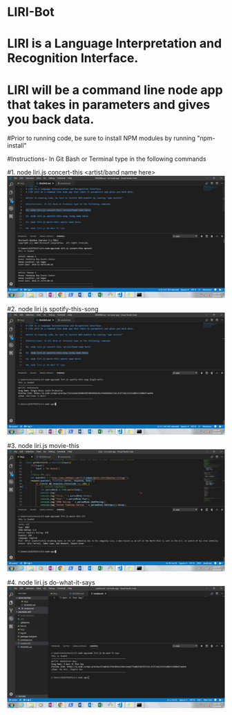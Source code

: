 # LIRI-Bot
# LIRI is a Language Interpretation and Recognition Interface. 
# LIRI will be a command line node app that takes in parameters and gives you back data.

#Prior to running code, be sure to install NPM modules by running "npm-install"

#Instructions- In Git Bash or Terminal type in the following commands 

#1. node liri.js concert-this <artist/band name here>
![concert-this screenshot](/Screenshots/concert-this.png)

#2. node liri.js spotify-this-song <song name here>
![spotify-this-song screenshot](/Screenshots/spotify-this-song.png)

#3. node liri.js movie-this <movie name here>
![movie-this screenshot](/Screenshots/movie-this.png)

#4. node liri.js do-what-it-says
![do-what-it-says screenshot](/Screenshots/do-what-it-says.png)